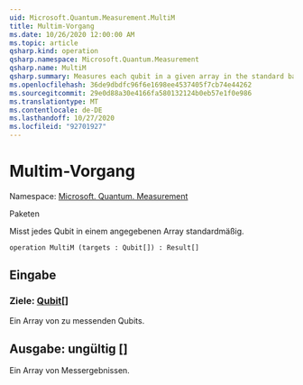 ```yaml
---
uid: Microsoft.Quantum.Measurement.MultiM
title: Multim-Vorgang
ms.date: 10/26/2020 12:00:00 AM
ms.topic: article
qsharp.kind: operation
qsharp.namespace: Microsoft.Quantum.Measurement
qsharp.name: MultiM
qsharp.summary: Measures each qubit in a given array in the standard basis.
ms.openlocfilehash: 36de9dbdfc96f6e1698ee4537405f7cb74e44262
ms.sourcegitcommit: 29e0d88a30e4166fa580132124b0eb57e1f0e986
ms.translationtype: MT
ms.contentlocale: de-DE
ms.lasthandoff: 10/27/2020
ms.locfileid: "92701927"
---
```

# <a name="multim-operation"></a>Multim-Vorgang

Namespace: [Microsoft. Quantum. Measurement](xref:Microsoft.Quantum.Measurement)

Paketen [](https://nuget.org/packages/)


Misst jedes Qubit in einem angegebenen Array standardmäßig.

```qsharp
operation MultiM (targets : Qubit[]) : Result[]
```


## <a name="input"></a>Eingabe

### <a name="targets--qubit"></a>Ziele: [Qubit](xref:microsoft.quantum.lang-ref.qubit)[]

Ein Array von zu messenden Qubits.



## <a name="output--__invalidresult__"></a>Ausgabe: __ungültig <Result>__ []

Ein Array von Messergebnissen.